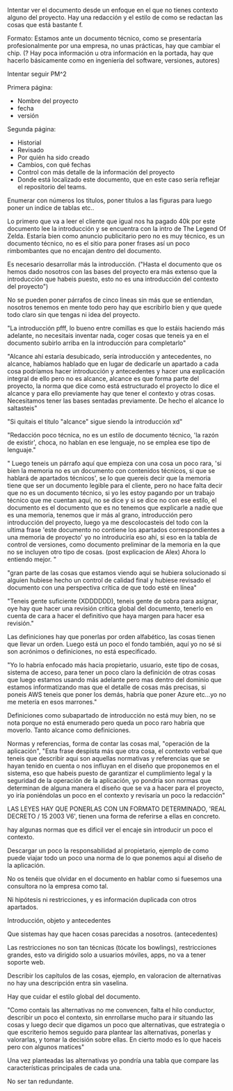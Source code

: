 
Intentar ver el documento desde un enfoque en el que no tienes contexto alguno del proyecto. Hay una redacción y el estilo de como se redactan las cosas que está bastante f. 

Formato: Estamos ante un documento técnico, como se presentaría profesionalmente por una empresa, no unas prácticas, hay que cambiar el chip. (? Hay poca información u otra información en la portada, hay que hacerlo básicamente como en ingeniería del software, versiones, autores)

Intentar seguir PM^2

Primera página:
+ Nombre del proyecto
+ fecha
+ versión

Segunda página:
+ Historial
+ Revisado
+ Por quién ha sido creado
+ Cambios, con qué fechas
+ Control con más detalle de la información del proyecto
+ Donde está localizado este documento, que en este caso sería reflejar el repositorio del teams.

Enumerar con números los titulos, poner titulos a las figuras para luego poner un indice de tablas etc..

Lo primero que va a leer el cliente que igual nos ha pagado 40k por este documento lee la introducción y se encuentra con la intro de The Legend Of Zelda. Estaría bien como anuncio publicitario pero no es muy técnico, es un documento técnico, no es el sitio para poner frases así un poco rimbombantes que no encajan dentro del documento. 

Es necesario desarrollar más la introducción. ("Hasta el documento que os hemos dado nosotros con las bases del proyecto era más extenso que la introducción que habeis puesto, esto no es una introducción del contexto del proyecto")

No se pueden poner párrafos de cinco lineas sin más que se entiendan, nosotros tenemos en mente todo pero hay que escribirlo bien y que quede todo claro sin que tengas ni idea del proyecto.

"La introducción pfff, lo bueno entre comillas es que lo estáis haciendo más adelante, no necesitais inventar nada, coger cosas que teneis ya en el documento subirlo arriba en la introducción para completarlo"

"Alcance ahí estaría desubicado, sería introducción y antecedentes, no alcance, habíamos hablado que en lugar de dedicarle un apartado a cada cosa podríamos hacer introducción y antecedentes y hacer una explicación integral de ello pero no es alcance, alcance es que forma parte del proyecto, la norma que dice como está estructurado el proyecto lo dice el alcance  y para ello previamente hay que tener el contexto y otras cosas. Necesitamos tener las bases sentadas previamente. De hecho el alcance lo saltasteis"

"Si quitais el titulo "alcance" sigue siendo la introducción xd"

"Redacción poco técnica, no es un estilo de documento técnico, 'la razón de existir', choca, no hablan en ese lenguaje, no se emplea ese tipo de lenguaje."

"
Luego teneis un párrafo aquí que empieza con una cosa un poco rara, 'si bien la memoria no es un documento con contenidos técnicos, si que se hablará de apartados técnicos', se lo que quereis decir que la memoria tiene que ser un documento legible para el cliente, pero no hace falta decir que no es un documento técnico, si yo les estoy pagando por un trabajo técnico que me cuentan aquí, no se dice y si se dice no con ese estilo, el documento es el documento que es no tenemos que explicarle a nadie que es una memoria, tenemos que ir más al grano, introducción pero introducción del proyecto, luego ya me descolocasteis del todo con la ultima frase 'este documento no contiene los apartados correspondientes a una memoria de proyecto'
yo no introduciría eso ahí, si eso en la tabla de control de versiones, como documento preliminar de la memoria en la que no se incluyen otro tipo de cosas. (post explicacion de Alex) Ahora lo entiendo mejor.
"

"gran parte de las cosas que estamos viendo aqui se hubiera solucionado si alguien hubiese hecho un control de calidad final y hubiese revisado el documento con una perspectiva crítica de que todo esté en línea"

"Teneis gente suficiente (XDDDDDD), teneis gente de sobra para asignar, oye hay que hacer una revisión crítica global del documento, tenerlo en cuenta de cara a hacer el definitivo que haya margen para hacer esa revisión."

Las definiciones hay que ponerlas por orden alfabético, las cosas tienen que llevar un orden. Luego está un poco el fondo también, aquí yo no sé si son acrónimos o definiciones, no está especificado. 

"Yo lo habría enfocado más hacia propietario, usuario, este tipo de cosas, sistema de acceso, para tener un poco claro la definición de otras cosas que luego estamos usando más adelante pero mas dentro del dominio que estamos informatizando mas que el detalle de cosas más precisas, si poneis AWS teneis que poner los demás, habría que poner Azure etc...yo no me metería en esos marrones."

Definiciones como subapartado de introducción no está muy bien, no se nota porque no está enumerado pero queda un poco raro habría que moverlo. Tanto alcance como definiciones.

Normas y referencias, forma de contar las cosas mal, "operación de la aplicación", "Esta frase despista más que otra cosa, el contexto verbal que teneis que describir aqui son aquellas normativas y referencias que se hayan tenido en cuenta o nos influyan en el diseño que proponemos en el sistema, eso que habeis puesto de garantizar el cumplimiento legal y la seguridad de la operación de la aplicación, yo pondría son normas que determinan de alguna manera el diseño que se va a hacer para el proyecto, yo iría poniéndolas un poco en el contexto y revisaría un poco la redacción"

LAS LEYES HAY QUE PONERLAS CON UN FORMATO DETERMINADO, 'REAL DECRETO / 15 2003 V6', tienen una forma de referirse a ellas en concreto.

hay algunas normas que es dificil ver el encaje sin introducir un poco el contexto.

Descargar un poco la responsabilidad al propietario, ejemplo de como puede viajar todo un poco una norma de lo que ponemos aqui al diseño de la aplicación.

No os tenéis que olvidar en el documento en hablar como si fuesemos una consultora no la empresa como tal.

Ni hipótesis ni restricciones, y es información duplicada con otros apartados.

Introducción, objeto y antecedentes

Que sistemas hay que hacen cosas parecidas a nosotros. (antecedentes)

Las restricciones no son tan técnicas (tócate los bowlings), restricciones grandes, esto va dirigido solo a usuarios móviles, apps, no va a tener soporte web.


Describir los capítulos de las cosas, ejemplo, en valoracion de alternativas no hay una descripción entra sin vaselina.

Hay que cuidar el estilo global del documento.

"Como contais las alternativas no me convencen, falta el hilo conductor, describir un poco el contexto, sin enrrollarse mucho para ir situando las cosas y luego decir que digamos un poco que alternativas, que estrategia o que escriterio hemos seguido para plantear las alternativas, ponerlas y valorarlas, y tomar la decisión sobre ellas. En cierto modo es lo que haceis pero con algunos matices"

Una vez planteadas las alternativas yo pondría una tabla que compare las características principales de cada una.

No ser tan redundante.

